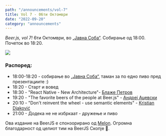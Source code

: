```yaml
---
path: "/announcements/vol-7"
title: Vol 7 - 06ти Октомври
date: "2022-09-20"
category: "announcements"
---
```


_Beer.js, vol 7!_ 6ти Октомври, во [„Јавна Соба“](https://www.facebook.com/publicroomskopje/). Собирање од 18:00. Почеток во 18:20. 

<img src="/img/BeerJS_Vol_7.png" />

### Распоред:

* 18:00-18:20 - собирање во [„Јавна Соба“](https://www.facebook.com/publicroomskopje/), таман за по едно пиво пред презeнтациите :)
* 18:20 - Старт и вовед
* 18:30 - "React Native - New Architecture"- [Блаже Петров](https://www.linkedin.com/in/blaze-petrov-93007174/)
* 19:20 - "The favorite beers of the people at Beer.js" - [Андреј Ацевски](https://twitter.com/aacevski) 
* 20:10 - "Don't reinvent the wheel - use semantic elements" - [Kristian Djaković](https://twitter.com/kdjakovic240)
* 21:00 - Додека не не избркаат - дружење и пиво

Ова издание на BeerJS е спонзорирано од [Melon](https://melontech.com). Огромна блaгодарност од целиот тим на BeerJS Скопје 🍻.
